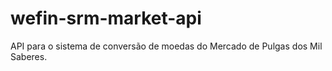 # wefin-srm-market-api
API para o sistema de conversão de moedas do Mercado de Pulgas dos Mil Saberes.
